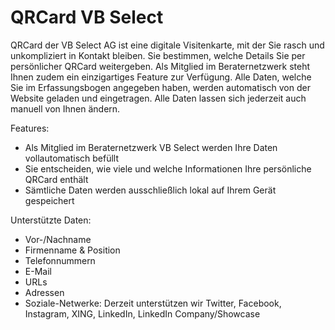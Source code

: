# QRCard VB Select
QRCard der VB Select AG ist eine digitale Visitenkarte, mit der Sie rasch und unkompliziert in Kontakt bleiben. Sie bestimmen, welche Details Sie per persönlicher QRCard weitergeben.
Als Mitglied im Beraternetzwerk steht Ihnen zudem ein einzigartiges Feature zur Verfügung. Alle Daten, welche Sie im Erfassungsbogen angegeben haben, werden automatisch von der Website geladen und eingetragen. Alle Daten lassen sich jederzeit auch manuell von Ihnen ändern.

Features:
- Als Mitglied im Beraternetzwerk VB Select werden Ihre Daten vollautomatisch befüllt
- Sie entscheiden, wie viele und welche Informationen Ihre persönliche QRCard enthält
- Sämtliche Daten werden ausschließlich lokal auf Ihrem Gerät gespeichert

Unterstützte Daten:
- Vor-/Nachname
- Firmenname & Position
- Telefonnummern
- E-Mail
- URLs
- Adressen
- Soziale-Netwerke: Derzeit unterstützen wir Twitter, Facebook, Instagram, XING, LinkedIn, LinkedIn Company/Showcase
